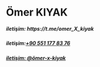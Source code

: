 <div>
  <h1 id="name">Ömer KIYAK</h1>
</div>
<h5>iletişim: https://t.me/omer_X_kiyak</h5>
<h5>iletişim:<a href="+905511778376">+90 551 177 83 76</h5>
<h5>iletişim: @ömer-x-kiyak</h5>
